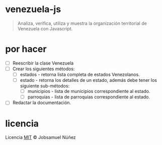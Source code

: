 # venezuela-js

> Analiza, verifica, utiliza y muestra la organización territorial de Venezuela con Javascript.

# por hacer

- [ ] Reescribir la clase Venezuela
- [ ] Crear los siguientes métodos:
    - [ ] estados - retorna lista completa de estados Venezolanos.
    - [ ] estado - retorna los detalles de un estado, además debe tener los siguiente sub-métodos:
        - [ ] municipios - lista de municipios correspondiente al estado.
        - [ ] parroquias - lista de parroquias correspondiente al estado.
- [ ] Redactar la documentación.

# licencia

Licencia [MIT](http://opensource.org/licenses/MIT) :copyright: Jobsamuel Núñez
